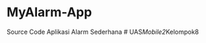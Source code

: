 # MyAlarm-App
Source Code Aplikasi Alarm Sederhana
#   U A S _ M o b i l e 2 _ K e l o m p o k 8  
 